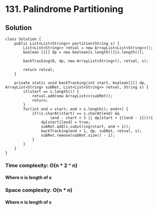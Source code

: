 # 131. Palindrome Partitioning
## Solution
```
class Solution {
    public List<List<String>> partition(String s) {
        List<List<String>> retval = new ArrayList<List<String>>();
    	boolean [][] dp = new boolean[s.length()][s.length()];
        
    	backTracking(0, dp, new ArrayList<String>(), retval, s);
    	
    	return retval;
    }

	private static void backTracking(int start, boolean[][] dp, ArrayList<String> subRet, List<List<String>> retval, String s) {
		if(start == s.length()) {
			retval.add(new ArrayList<>(subRet));
			return;
		}
		for(int end = start; end < s.length(); end++) {
			if((s.charAt(start) == s.charAt(end) &&
					(end - start < 3 || dp[start + 1][end - 1]))){
				dp[start][end] = true;
				subRet.add(s.substring(start, end + 1));
				backTracking(end + 1, dp, subRet, retval, s);
				subRet.remove(subRet.size() - 1);
			}
		}
    }
}
```
### Time complexity: O(n * 2 ^ n)
#### Where n is length of s
### Space complexity: O(n * n)
#### Where n is length of s